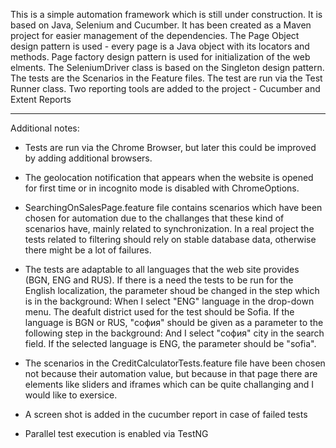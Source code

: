 This is a simple automation framework which is still under construction. It is based on Java, Selenium and Cucumber. It has been created as a Maven project for easier management of the dependencies.
The Page Object design pattern is used - every page is a Java object with its locators and methods. Page factory design pattern is used for initialization of the web elments.
The SeleniumDriver class is based on the Singleton design pattern.
The tests are the Scenarios in the Feature files.
The test are run via the Test Runner class.
Two reporting tools are added to the project - Cucumber and Extent Reports

***************************************************************************

Additional notes:
* Tests are run via the Chrome Browser, but later this could be improved by adding additional browsers.

* The geolocation notification that appears when the website is opened for first time or in incognito mode is disabled with ChromeOptions.

* SearchingOnSalesPage.feature file contains scenarios which have been chosen for automation due to the challanges that these kind of scenarios have, mainly related to synchronization. In a real project the tests related to filtering should rely on stable database data, otherwise there might be a lot of failures.

* The tests are adaptable to all languages that the web site provides (BGN, ENG and RUS). If there is a need the tests to be run for the English localization, the parameter shoud be changed in the step which is in the background: When I select "ENG" language in the drop-down menu. The deafult district used for the test should be Sofia. If the language is BGN or RUS, "софия" should be given as a parameter to the following step in the background: And I select "софия" city in the search field. If the selected language is ENG, the parameter should be "sofia".

* The scenarios in the CreditCalculatorTests.feature file have been chosen not because their automation value, but because in that page there are elements like sliders and iframes which can be quite challanging and I would like to exersice.

* A screen shot is added in the cucumber report in case of failed tests
  
* Parallel test execution is enabled via TestNG





